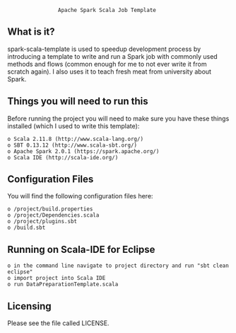                     Apache Spark Scala Job Template
  
  What is it?
  -----------
  
  spark-scala-template is used to speedup development process
  by introducing a template to write and run a Spark job with commonly used 
  methods and flows (common enough for me to not ever write it from scratch again).
  I also uses it to teach fresh meat from university about Spark.
  
  Things you will need to run this
  --------------------------------
  
  Before running the project you will need to make sure you have these 
  things installed (which I used to write this template):

    o Scala 2.11.8 (http://www.scala-lang.org/)
    o SBT 0.13.12 (http://www.scala-sbt.org/)
    o Apache Spark 2.0.1 (https://spark.apache.org/)
    o Scala IDE (http://scala-ide.org/)
  
  Configuration Files
  -------------------

  You will find the following configuration files here:
  
    o /project/build.properties
    o /project/Dependencies.scala
    o /project/plugins.sbt
    o /build.sbt
  
  Running on Scala-IDE for Eclipse
  --------------------------------
  
    o in the command line navigate to project directory and run "sbt clean eclipse"
    o import project into Scala IDE
    o run DataPreparationTemplate.scala

  Licensing
  ---------

  Please see the file called LICENSE.